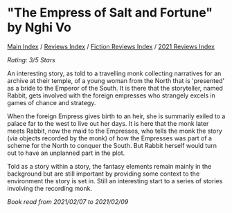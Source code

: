 # "The Empress of Salt and Fortune" by Nghi Vo

[Main Index](../../../README.md) / [Reviews Index](../../README.md) / [Fiction Reviews Index](../README.md) / [2021 Reviews Index](README.md)

*Rating: 3/5 Stars*

An interesting story, as told to a travelling monk collecting narratives for an archive at their temple, of a young woman from the North that is 'presented' as a bride to the Emperor of the South. It is there that the storyteller, named Rabbit, gets involved with the foreign empresses who strangely excels in games of chance and strategy.

When the foreign Empress gives birth to an heir, she is summarily exiled to a palace far to the west to live out her days. It is here that the monk later meets Rabbit, now the maid to the Empresses, who tells the monk the story (via objects recorded by the monk) of how the Empresses was part of a scheme for the North to conquer the South. But Rabbit herself would turn out to have an unplanned part in the plot.

Told as a story within a story, the fantasy elements remain mainly in the background but are still important by providing some context to the environment the story is set in. Still an interesting start to a series of stories involving the recording monk.

*Book read from 2021/02/07 to 2021/02/09*
